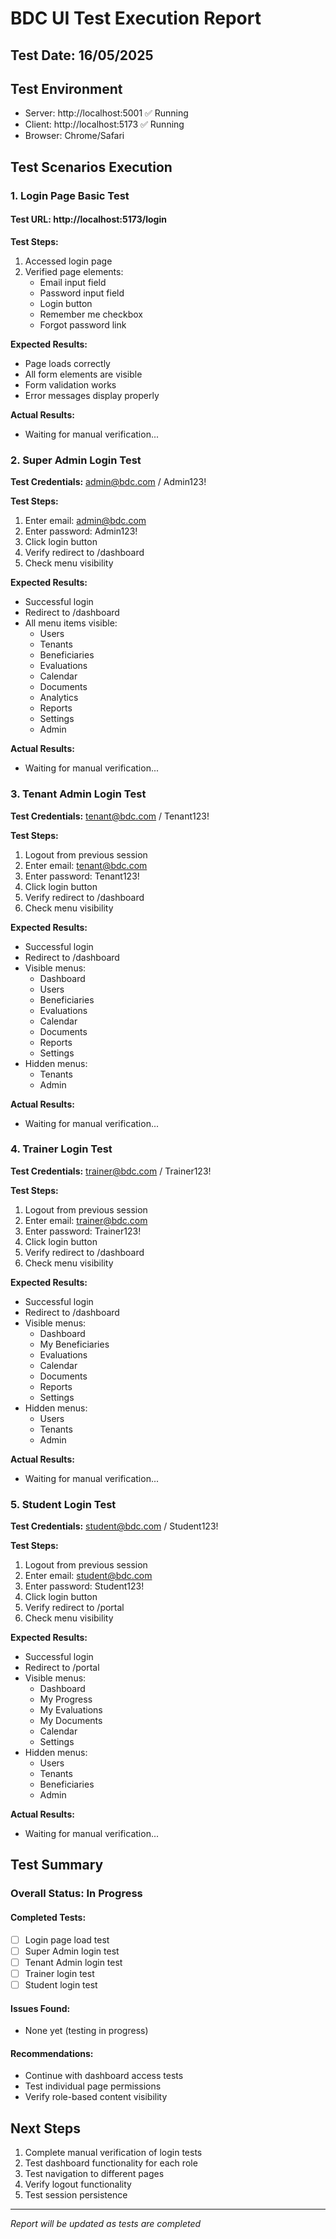 # BDC UI Test Execution Report
## Test Date: 16/05/2025

## Test Environment
- Server: http://localhost:5001 ✅ Running
- Client: http://localhost:5173 ✅ Running
- Browser: Chrome/Safari

## Test Scenarios Execution

### 1. Login Page Basic Test

#### Test URL: http://localhost:5173/login

**Test Steps:**
1. Accessed login page
2. Verified page elements:
   - Email input field
   - Password input field
   - Login button
   - Remember me checkbox
   - Forgot password link

**Expected Results:**
- Page loads correctly
- All form elements are visible
- Form validation works
- Error messages display properly

**Actual Results:**
- Waiting for manual verification...

### 2. Super Admin Login Test

**Test Credentials:** admin@bdc.com / Admin123!

**Test Steps:**
1. Enter email: admin@bdc.com
2. Enter password: Admin123!
3. Click login button
4. Verify redirect to /dashboard
5. Check menu visibility

**Expected Results:**
- Successful login
- Redirect to /dashboard
- All menu items visible:
  - Users
  - Tenants
  - Beneficiaries
  - Evaluations
  - Calendar
  - Documents
  - Analytics
  - Reports
  - Settings
  - Admin

**Actual Results:**
- Waiting for manual verification...

### 3. Tenant Admin Login Test

**Test Credentials:** tenant@bdc.com / Tenant123!

**Test Steps:**
1. Logout from previous session
2. Enter email: tenant@bdc.com
3. Enter password: Tenant123!
4. Click login button
5. Verify redirect to /dashboard
6. Check menu visibility

**Expected Results:**
- Successful login
- Redirect to /dashboard
- Visible menus:
  - Dashboard
  - Users
  - Beneficiaries
  - Evaluations
  - Calendar
  - Documents
  - Reports
  - Settings
- Hidden menus:
  - Tenants
  - Admin

**Actual Results:**
- Waiting for manual verification...

### 4. Trainer Login Test

**Test Credentials:** trainer@bdc.com / Trainer123!

**Test Steps:**
1. Logout from previous session
2. Enter email: trainer@bdc.com
3. Enter password: Trainer123!
4. Click login button
5. Verify redirect to /dashboard
6. Check menu visibility

**Expected Results:**
- Successful login
- Redirect to /dashboard
- Visible menus:
  - Dashboard
  - My Beneficiaries
  - Evaluations
  - Calendar
  - Documents
  - Reports
  - Settings
- Hidden menus:
  - Users
  - Tenants
  - Admin

**Actual Results:**
- Waiting for manual verification...

### 5. Student Login Test

**Test Credentials:** student@bdc.com / Student123!

**Test Steps:**
1. Logout from previous session
2. Enter email: student@bdc.com
3. Enter password: Student123!
4. Click login button
5. Verify redirect to /portal
6. Check menu visibility

**Expected Results:**
- Successful login
- Redirect to /portal
- Visible menus:
  - Dashboard
  - My Progress
  - My Evaluations
  - My Documents
  - Calendar
  - Settings
- Hidden menus:
  - Users
  - Tenants
  - Beneficiaries
  - Admin

**Actual Results:**
- Waiting for manual verification...

## Test Summary

### Overall Status: In Progress

#### Completed Tests:
- [ ] Login page load test
- [ ] Super Admin login test
- [ ] Tenant Admin login test
- [ ] Trainer login test
- [ ] Student login test

#### Issues Found:
- None yet (testing in progress)

#### Recommendations:
- Continue with dashboard access tests
- Test individual page permissions
- Verify role-based content visibility

## Next Steps
1. Complete manual verification of login tests
2. Test dashboard functionality for each role
3. Test navigation to different pages
4. Verify logout functionality
5. Test session persistence

---
*Report will be updated as tests are completed*